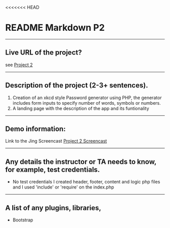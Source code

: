<<<<<<< HEAD
# README Markdown P2

----
## Live URL of the project?
see [Project 2](http://p1.dwa15.me/P1.html)



----
## Description of the project (2-3+ sentences).
1. Creation of an xkcd style Password generator using PHP, the generator includes form inputs to specify number of words, symbols or numbers.
2. A landing page with the description of the app and its funtionality


----
## Demo information: 

Link to the Jing Screencast [Project 2 Screencast ](http://p1.dwa15.me/P1.html)

----
## Any details the instructor or TA needs to know, for example, test credentials.
* No test credentials 
I created header, footer, content and logic php files and I used 'include' or 'require' on the index.php 

----
## A list of any plugins, libraries,
* Bootstrap
